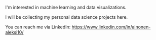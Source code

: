 I'm interested in machine learning and data visualizations.

I will be collecting my personal data science projects here.

You can reach me via LinkedIn:
https://www.linkedin.com/in/ainonen-aleksi10/

